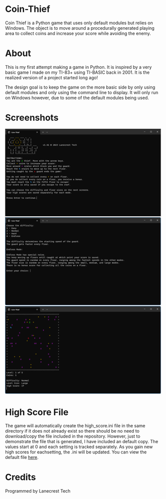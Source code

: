 # Coin-Thief

Coin Thief is a Python game that uses only default modules but relies on Windows. The object is to move around a procedurally generated playing area to collect coins and increase your score while avoiding the enemy.

About
===
This is my first attempt making a game in Python. It is inspired 
by a very basic game I made on my TI-83+ using TI-BASIC back in
2001. It is the realized version of a project started long ago!

The design goal is to keep the game on the more basic side by 
only using default modules and only using the command line to 
display. It will only run on Windows however, due to some of the 
default modules being used.

Screenshots
===
![Alt text](/screenshots/v1_41_title.png?raw=true "Title Screen")
![Alt text](/screenshots/v1_41_settings.png?raw=true "Settings Screen")
![Alt text](/screenshots/v1_41_gameplay.png?raw=true "Gameplay")

High Score File
===
The game will automatically create the high_score.ini file in the same 
directory if it does not already exist so there should be no need to 
download/copy the file included in the repository. However, just to 
demonstrate the file that is generated, I have included an default 
copy. The values start at 0 and each setting is tracked separately. As 
you gain new high scores for eachsetting, the .ini will be updated. 
You can view the default file [here](high_score.ini).

Credits
===
Programmed by Lanecrest Tech
